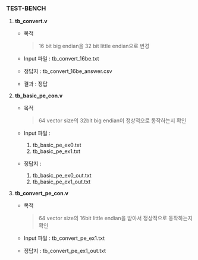 ### TEST-BENCH

1. **tb_convert.v**

   * 목적

     > 16 bit big endian을 32 bit little endian으로 변경

   * Input 파일 : tb_convert_16be.txt

   * 정답지 : tb_convert_16be_answer.csv

   * 결과 : 정답

2. ​**tb_basic_pe_con.v**
    * 목적
      > 64 vector size의 32bit big endian이 정상적으로 동작하는지 확인

    * Input 파일 :
        1. tb_basic_pe_ex0.txt
        2. tb_basic_pe_ex1.txt

    * 정답지 :
        1. tb_basic_pe_ex0_out.txt
        2. tb_basic_pe_ex1_out.txt

3. ​**tb_convert_pe_con.v**
    * 목적
      > 64 vector size의 16bit little endian을 받아서 정상적으로 동작하는지 확인

    * Input 파일 : tb_convert_pe_ex1.txt

    * 정답지 : tb_convert_pe_ex1_out.txt
